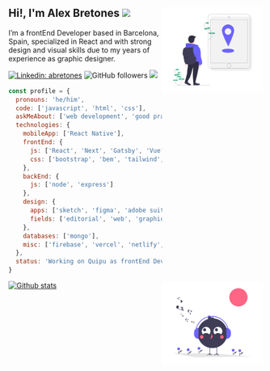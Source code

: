 <h2>
  <img align="right" src="https://raw.githubusercontent.com/AlexBHdez/alexbhdez/master/readme-image-profile.png" width="200">
  Hi!, I'm Alex Bretones <img src="https://media.giphy.com/media/3o7aDbeo34WHHejJ2E/giphy.gif" width="25"/>
</h2>
<p>I’m a frontEnd Developer based in Barcelona, Spain, specialized in React and with strong design and visual skills due to my years of experience as graphic designer.</p>

[![Linkedin: abretones](https://img.shields.io/badge/-alexbhdez-blue?style=flat-square&logo=Linkedin&logoColor=white&link=https://www.linkedin.com/in/abretones/)](https://www.linkedin.com/in/abretones/)
![GitHub followers](https://img.shields.io/github/followers/alexbhdez?label=Follow&style=social)
[![](https://img.shields.io/badge/mail-abhbretones%40gmail.com-red)](mailto:abhbretones@gmail.com)

```js
const profile = {
  pronouns: 'he/him',
  code: ['javascript', 'html', 'css'],
  askMeAbout: ['web development', 'good practices', 'design'],
  technologies: {
    mobileApp: ['React Native'],
    frontEnd: {
      js: ['React', 'Next', 'Gatsby', 'Vue'],
      css: ['bootstrap', 'bem', 'tailwind', 'sass']
    },
    backEnd: {
      js: ['node', 'express']
    },
    design: {
      apps: ['sketch', 'figma', 'adobe suite'],
      fields: ['editorial', 'web', 'graphic', 'branding']
    },
    databases: ['mongo'],
    misc: ['firebase', 'vercel', 'netlify', 'ssr', 'aws']
  },
  status: 'Working on Quipu as frontEnd Developer'
}
```

<img align="right" src="https://raw.githubusercontent.com/AlexBHdez/alexbhdez/master/readme-image-stats.png" width="200">

[![Github stats](https://github-readme-stats.vercel.app/api?username=alexbhdez&count_private=true&show_icons=true&theme=gruvbox)](https://github.com/alexbhdez/github-readme-stats)
